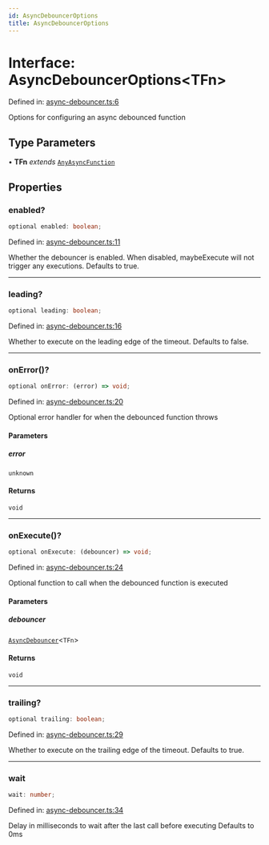 ```yaml
---
id: AsyncDebouncerOptions
title: AsyncDebouncerOptions
---
```


<!-- DO NOT EDIT: this page is autogenerated from the type comments -->

# Interface: AsyncDebouncerOptions\<TFn\>

Defined in: [async-debouncer.ts:6](https://github.com/TanStack/pacer/blob/main/packages/pacer/src/async-debouncer.ts#L6)

Options for configuring an async debounced function

## Type Parameters

• **TFn** *extends* [`AnyAsyncFunction`](../type-aliases/anyasyncfunction.md)

## Properties

### enabled?

```ts
optional enabled: boolean;
```

Defined in: [async-debouncer.ts:11](https://github.com/TanStack/pacer/blob/main/packages/pacer/src/async-debouncer.ts#L11)

Whether the debouncer is enabled. When disabled, maybeExecute will not trigger any executions.
Defaults to true.

***

### leading?

```ts
optional leading: boolean;
```

Defined in: [async-debouncer.ts:16](https://github.com/TanStack/pacer/blob/main/packages/pacer/src/async-debouncer.ts#L16)

Whether to execute on the leading edge of the timeout.
Defaults to false.

***

### onError()?

```ts
optional onError: (error) => void;
```

Defined in: [async-debouncer.ts:20](https://github.com/TanStack/pacer/blob/main/packages/pacer/src/async-debouncer.ts#L20)

Optional error handler for when the debounced function throws

#### Parameters

##### error

`unknown`

#### Returns

`void`

***

### onExecute()?

```ts
optional onExecute: (debouncer) => void;
```

Defined in: [async-debouncer.ts:24](https://github.com/TanStack/pacer/blob/main/packages/pacer/src/async-debouncer.ts#L24)

Optional function to call when the debounced function is executed

#### Parameters

##### debouncer

[`AsyncDebouncer`](../classes/asyncdebouncer.md)\<`TFn`\>

#### Returns

`void`

***

### trailing?

```ts
optional trailing: boolean;
```

Defined in: [async-debouncer.ts:29](https://github.com/TanStack/pacer/blob/main/packages/pacer/src/async-debouncer.ts#L29)

Whether to execute on the trailing edge of the timeout.
Defaults to true.

***

### wait

```ts
wait: number;
```

Defined in: [async-debouncer.ts:34](https://github.com/TanStack/pacer/blob/main/packages/pacer/src/async-debouncer.ts#L34)

Delay in milliseconds to wait after the last call before executing
Defaults to 0ms
